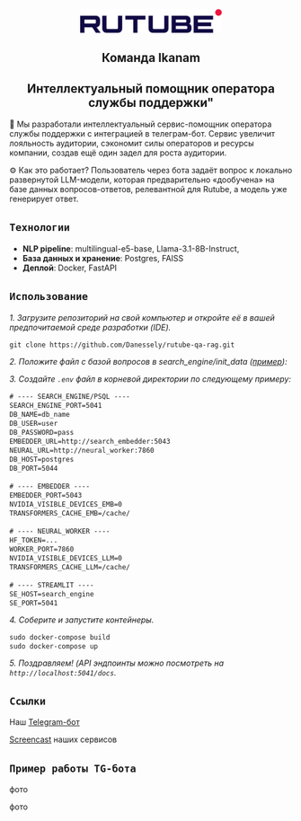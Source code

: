 <div align="center">
    <a href="https://t.me/RutubeFAQ_bot">
        <img src="https://raw.githubusercontent.com/Y1OV/project_lab/refs/heads/main/data/Logo_RUTUBE_dark_color.png" alt="Foo" style="width: 50%; height: auto;">
    </a>
    <H2 align="center">Команда Ikanam</H2> 
    <H2 align="center">Интеллектуальный помощник оператора службы поддержки"</H2> 
</div align="center">

💬 Мы разработали интеллектуальный сервис-помощник оператора службы поддержки с интеграцией в телеграм-бот. Сервис увеличит лояльность аудитории, сэкономит силы операторов и ресурсы компании, создав ещё один задел для роста аудитории.

⚙️ Как это работает? Пользователь через бота задаёт вопрос к локально развернутой LLM-модели, которая предварительно «дообучена» на базе данных вопросов-ответов, релевантной для Rutube, а модель уже генерирует ответ.

## `Технологии`

- **NLP pipeline**: multilingual-e5-base, Llama-3.1-8B-Instruct,
- **База данных и хранение**: Postgres, FAISS
- **Деплой**: Docker, FastAPI


## `Использование`

*1. Загрузите репозиторий на свой компьютер и откройте её в вашей предпочитаемой среде разработки (IDE).* 
```
git clone https://github.com/Danessely/rutube-qa-rag.git
```
*2. Положите файл с базой вопросов в search_engine/init_data ([пример](https://drive.google.com/file/d/1lPpzDEfPvKgKKfGNqKZRB_i-yUx-7M0P/view?usp=sharing)):* 

*3. Создайте `.env` файл в корневой директории по следующему примеру:*
```
# ---- SEARCH_ENGINE/PSQL ----
SEARCH_ENGINE_PORT=5041
DB_NAME=db_name
DB_USER=user
DB_PASSWORD=pass
EMBEDDER_URL=http://search_embedder:5043
NEURAL_URL=http://neural_worker:7860
DB_HOST=postgres
DB_PORT=5044

# ---- EMBEDDER ----
EMBEDDER_PORT=5043
NVIDIA_VISIBLE_DEVICES_EMB=0
TRANSFORMERS_CACHE_EMB=/cache/

# ---- NEURAL_WORKER ----
HF_TOKEN=...
WORKER_PORT=7860
NVIDIA_VISIBLE_DEVICES_LLM=0
TRANSFORMERS_CACHE_LLM=/cache/

# ---- STREAMLIT ----
SE_HOST=search_engine
SE_PORT=5041
``` 
*4. Соберите и запустите контейнеры.*
```
sudo docker-compose build
sudo docker-compose up
```
*5. Поздравляем! (API эндпоинты можно посмотреть на `http://localhost:5041/docs`.*

## `Ссылки`

Наш [Telegram-бот](https://t.me/RutubeFAQ_bot)

[Screencast](https://drive.google.com/drive/folders/1zeSSYbP7UjPTKG6UYtQt0sv_R3EVceIw?dmr=1&ec=wgc-drive-globalnav-goto) наших сервисов

## `Пример работы TG-бота`

фото 

фото
